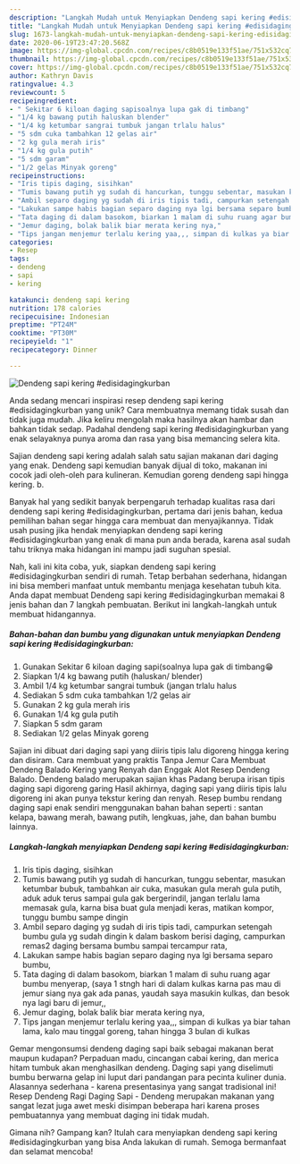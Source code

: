 ```yaml
---
description: "Langkah Mudah untuk Menyiapkan Dendeng sapi kering #edisidagingkurban, Lezat Sekali"
title: "Langkah Mudah untuk Menyiapkan Dendeng sapi kering #edisidagingkurban, Lezat Sekali"
slug: 1673-langkah-mudah-untuk-menyiapkan-dendeng-sapi-kering-edisidagingkurban-lezat-sekali
date: 2020-06-19T23:47:20.568Z
image: https://img-global.cpcdn.com/recipes/c8b0519e133f51ae/751x532cq70/dendeng-sapi-kering-edisidagingkurban-foto-resep-utama.jpg
thumbnail: https://img-global.cpcdn.com/recipes/c8b0519e133f51ae/751x532cq70/dendeng-sapi-kering-edisidagingkurban-foto-resep-utama.jpg
cover: https://img-global.cpcdn.com/recipes/c8b0519e133f51ae/751x532cq70/dendeng-sapi-kering-edisidagingkurban-foto-resep-utama.jpg
author: Kathryn Davis
ratingvalue: 4.3
reviewcount: 5
recipeingredient:
- " Sekitar 6 kiloan daging sapisoalnya lupa gak di timbang"
- "1/4 kg bawang putih haluskan blender"
- "1/4 kg ketumbar sangrai tumbuk jangan trlalu halus"
- "5 sdm cuka tambahkan 12 gelas air"
- "2 kg gula merah iris"
- "1/4 kg gula putih"
- "5 sdm garam"
- "1/2 gelas Minyak goreng"
recipeinstructions:
- "Iris tipis daging, sisihkan"
- "Tumis bawang putih yg sudah di hancurkan, tunggu sebentar, masukan ketumbar bubuk, tambahkan air cuka, masukan gula merah gula putih, aduk aduk terus sampai gula gak bergerindil, jangan terlalu lama memasak gula, karna bisa buat gula menjadi keras, matikan kompor, tunggu bumbu sampe dingin"
- "Ambil separo daging yg sudah di iris tipis tadi, campurkan setengah bumbu gula yg sudah dingin k dalam baskom berisi daging, campurkan remas2 daging bersama bumbu sampai tercampur rata,"
- "Lakukan sampe habis bagian separo daging nya lgi bersama separo bumbu,"
- "Tata daging di dalam basokom, biarkan 1 malam di suhu ruang agar bumbu menyerap, (saya 1 stngh hari di dalam kulkas karna pas mau di jemur siang nya gak ada panas, yaudah saya masukin kulkas, dan besok nya lagi baru di jemur,,"
- "Jemur daging, bolak balik biar merata kering nya,"
- "Tips jangan menjemur terlalu kering yaa,,, simpan di kulkas ya biar tahan lama, kalo mau tinggal goreng, tahan hingga 3 bulan di kulkas"
categories:
- Resep
tags:
- dendeng
- sapi
- kering

katakunci: dendeng sapi kering 
nutrition: 178 calories
recipecuisine: Indonesian
preptime: "PT24M"
cooktime: "PT30M"
recipeyield: "1"
recipecategory: Dinner

---
```



![Dendeng sapi kering #edisidagingkurban](https://img-global.cpcdn.com/recipes/c8b0519e133f51ae/751x532cq70/dendeng-sapi-kering-edisidagingkurban-foto-resep-utama.jpg)

Anda sedang mencari inspirasi resep dendeng sapi kering #edisidagingkurban yang unik? Cara membuatnya memang tidak susah dan tidak juga mudah. Jika keliru mengolah maka hasilnya akan hambar dan bahkan tidak sedap. Padahal dendeng sapi kering #edisidagingkurban yang enak selayaknya punya aroma dan rasa yang bisa memancing selera kita.

Sajian dendeng sapi kering adalah salah satu sajian makanan dari daging yang enak. Dendeng sapi kemudian banyak dijual di toko, makanan ini cocok jadi oleh-oleh para kulineran. Kemudian goreng dendeng sapi hingga kering. b.

Banyak hal yang sedikit banyak berpengaruh terhadap kualitas rasa dari dendeng sapi kering #edisidagingkurban, pertama dari jenis bahan, kedua pemilihan bahan segar hingga cara membuat dan menyajikannya. Tidak usah pusing jika hendak menyiapkan dendeng sapi kering #edisidagingkurban yang enak di mana pun anda berada, karena asal sudah tahu triknya maka hidangan ini mampu jadi suguhan spesial.


Nah, kali ini kita coba, yuk, siapkan dendeng sapi kering #edisidagingkurban sendiri di rumah. Tetap berbahan sederhana, hidangan ini bisa memberi manfaat untuk membantu menjaga kesehatan tubuh kita. Anda dapat membuat Dendeng sapi kering #edisidagingkurban memakai 8 jenis bahan dan 7 langkah pembuatan. Berikut ini langkah-langkah untuk membuat hidangannya.

<!--inarticleads1-->

##### Bahan-bahan dan bumbu yang digunakan untuk menyiapkan Dendeng sapi kering #edisidagingkurban:

1. Gunakan  Sekitar 6 kiloan daging sapi(soalnya lupa gak di timbang😁
1. Siapkan 1/4 kg bawang putih (haluskan/ blender)
1. Ambil 1/4 kg ketumbar sangrai tumbuk (jangan trlalu halus
1. Sediakan 5 sdm cuka tambahkan 1/2 gelas air
1. Gunakan 2 kg gula merah iris
1. Gunakan 1/4 kg gula putih
1. Siapkan 5 sdm garam
1. Sediakan 1/2 gelas Minyak goreng


Sajian ini dibuat dari daging sapi yang diiris tipis lalu digoreng hingga kering dan disiram. Cara membuat yang praktis Tanpa Jemur Cara Membuat Dendeng Balado Kering yang Renyah dan Enggak Alot Resep Dendeng Balado. Dendeng balado merupakan sajian khas Padang berupa irisan tipis daging sapi digoreng garing Hasil akhirnya, daging sapi yang diiris tipis lalu digoreng ini akan punya tekstur kering dan renyah. Resep bumbu rendang daging sapi enak sendiri menggunakan bahan bahan seperti : santan kelapa, bawang merah, bawang putih, lengkuas, jahe, dan bahan bumbu lainnya. 

<!--inarticleads2-->

##### Langkah-langkah menyiapkan Dendeng sapi kering #edisidagingkurban:

1. Iris tipis daging, sisihkan
1. Tumis bawang putih yg sudah di hancurkan, tunggu sebentar, masukan ketumbar bubuk, tambahkan air cuka, masukan gula merah gula putih, aduk aduk terus sampai gula gak bergerindil, jangan terlalu lama memasak gula, karna bisa buat gula menjadi keras, matikan kompor, tunggu bumbu sampe dingin
1. Ambil separo daging yg sudah di iris tipis tadi, campurkan setengah bumbu gula yg sudah dingin k dalam baskom berisi daging, campurkan remas2 daging bersama bumbu sampai tercampur rata,
1. Lakukan sampe habis bagian separo daging nya lgi bersama separo bumbu,
1. Tata daging di dalam basokom, biarkan 1 malam di suhu ruang agar bumbu menyerap, (saya 1 stngh hari di dalam kulkas karna pas mau di jemur siang nya gak ada panas, yaudah saya masukin kulkas, dan besok nya lagi baru di jemur,,
1. Jemur daging, bolak balik biar merata kering nya,
1. Tips jangan menjemur terlalu kering yaa,,, simpan di kulkas ya biar tahan lama, kalo mau tinggal goreng, tahan hingga 3 bulan di kulkas


Gemar mengonsumsi dendeng daging sapi baik sebagai makanan berat maupun kudapan? Perpaduan madu, cincangan cabai kering, dan merica hitam tumbuk akan menghasilkan dendeng. Daging sapi yang diselimuti bumbu berwarna gelap ini luput dari pandangan para pecinta kuliner dunia. Alasannya sederhana - karena presentasinya yang sangat tradisional ini! Resep Dendeng Ragi Daging Sapi - Dendeng merupakan makanan yang sangat lezat juga awet meski disimpan beberapa hari karena proses pembuatannya yang membuat daging ini tidak mudah. 

Gimana nih? Gampang kan? Itulah cara menyiapkan dendeng sapi kering #edisidagingkurban yang bisa Anda lakukan di rumah. Semoga bermanfaat dan selamat mencoba!
